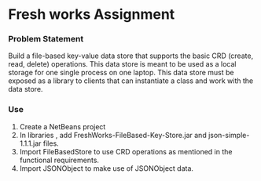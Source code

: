 # Fresh works  Assignment

### Problem Statement

Build a file-based key-value data store that supports the basic CRD (create, read, delete) operations.
This data store is meant to be used as a local storage for one single process on one laptop.
This data store must be exposed as a library to clients that can instantiate a class and work with the data store.

### Use

1. Create a NetBeans project
2. In libraries , add FreshWorks-FileBased-Key-Store.jar and json-simple-1.1.1.jar files.
3. Import FileBasedStore to use CRD operations as mentioned in the functional requirements.
4. Import JSONObject to make use of JSONObject data.
